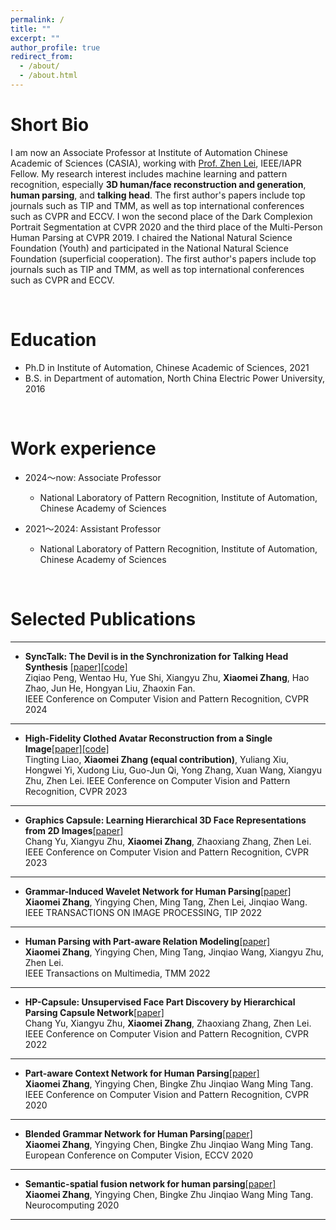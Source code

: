 ```yaml
---
permalink: /
title: ""
excerpt: ""
author_profile: true
redirect_from: 
  - /about/
  - /about.html
---
```


Short Bio
======
I am now an Associate Professor at Institute of Automation Chinese Academic of Sciences (CASIA), working with [Prof. Zhen Lei](http://www.cbsr.ia.ac.cn/users/zlei/), IEEE/IAPR Fellow. My research interest includes machine learning and pattern recognition, especially **3D human/face reconstruction and generation**, **human parsing**, and **talking head**. The first author's papers include top journals such as TIP and TMM, as well as top international conferences such as CVPR and ECCV. I won the second place of the Dark Complexion Portrait Segmentation at CVPR 2020 and the third place of the Multi-Person Human Parsing at CVPR 2019. I chaired the National Natural Science Foundation (Youth) and participated in the National Natural Science Foundation (superficial cooperation). The first author's papers include top journals such as TIP and TMM, as well as top international conferences such as CVPR and ECCV.

<br>

Education
======
* Ph.D in Institute of Automation, Chinese Academic of Sciences, 2021
* B.S. in Department of automation, North China Electric Power University, 2016

<br>

Work experience
======
* 2024～now: Associate Professor
  * National Laboratory of Pattern Recognition, Institute of Automation, Chinese Academy of Sciences

* 2021～2024: Assistant Professor
  * National Laboratory of Pattern Recognition, Institute of Automation, Chinese Academy of Sciences

<br>



Selected Publications
======

___

* **SyncTalk: The Devil is in the Synchronization for Talking Head Synthesis** [[paper]](https://arxiv.org/pdf/2311.17590.pdf)[[code]](https://github.com/ZiqiaoPeng/SyncTalk)  
Ziqiao Peng, Wentao Hu, Yue Shi, Xiangyu Zhu, **Xiaomei Zhang**, Hao Zhao, Jun He, Hongyan Liu, Zhaoxin Fan.  
IEEE Conference on Computer Vision and Pattern Recognition, CVPR 2024

___

* **High-Fidelity Clothed Avatar Reconstruction from a Single Image**[[paper]](https://openaccess.thecvf.com/content/CVPR2023/papers/Liao_High-Fidelity_Clothed_Avatar_Reconstruction_From_a_Single_Image_CVPR_2023_paper.pdf)[[code]](https://github.com/TingtingLiao/CAR)   
Tingting Liao, **Xiaomei Zhang (equal contribution)**, Yuliang Xiu, Hongwei Yi, Xudong Liu, Guo-Jun Qi, Yong Zhang, Xuan Wang, Xiangyu Zhu, Zhen Lei.
IEEE Conference on Computer Vision and Pattern Recognition, CVPR 2023
___


* **Graphics Capsule: Learning Hierarchical 3D Face Representations from 2D Images**[[paper]](https://openaccess.thecvf.com/content/CVPR2023/papers/Yu_Graphics_Capsule_Learning_Hierarchical_3D_Face_Representations_From_2D_Images_CVPR_2023_paper.pdf)    
Chang Yu, Xiangyu Zhu, **Xiaomei Zhang**, Zhaoxiang Zhang, Zhen Lei. 
IEEE Conference on Computer Vision and Pattern Recognition, CVPR 2023

___

* **Grammar-Induced Wavelet Network for Human Parsing**[[paper]](https://ieeexplore.ieee.org/document/9795988)    
**Xiaomei Zhang**, Yingying Chen, Ming Tang, Zhen Lei, Jinqiao Wang.  
IEEE TRANSACTIONS ON IMAGE PROCESSING, TIP 2022

___

* **Human Parsing with Part-aware Relation Modeling**[[paper]](https://ieeexplore.ieee.org/document/9706337)    
**Xiaomei Zhang**, Yingying Chen, Ming Tang, Jinqiao Wang, Xiangyu Zhu, Zhen Lei.  
IEEE Transactions on Multimedia, TMM 2022

___


* **HP-Capsule: Unsupervised Face Part Discovery by Hierarchical Parsing Capsule Network**[[paper]](https://openaccess.thecvf.com/content/CVPR2022/papers/Yu_HP-Capsule_Unsupervised_Face_Part_Discovery_by_Hierarchical_Parsing_Capsule_Network_CVPR_2022_paper.pdf)    
Chang Yu, Xiangyu Zhu, **Xiaomei Zhang**, Zhaoxiang Zhang, Zhen Lei. 
IEEE Conference on Computer Vision and Pattern Recognition, CVPR 2022

___


* **Part-aware Context Network for Human Parsing**[[paper]](https://openaccess.thecvf.com/content_CVPR_2020/papers/Zhang_Part-Aware_Context_Network_for_Human_Parsing_CVPR_2020_paper.pdf)    
**Xiaomei Zhang**, Yingying Chen, Bingke Zhu Jinqiao Wang Ming Tang.  
IEEE Conference on Computer Vision and Pattern Recognition, CVPR 2020

___

* **Blended Grammar Network for Human Parsing**[[paper]](https://link.springer.com/chapter/10.1007/978-3-030-58586-0_12)    
**Xiaomei Zhang**, Yingying Chen, Bingke Zhu Jinqiao Wang Ming Tang.  
European Conference on Computer Vision, ECCV 2020

___


* **Semantic-spatial fusion network for human parsing**[[paper]](https://www.sciencedirect.com/science/article/abs/pii/S0925231220304835)    
**Xiaomei Zhang**, Yingying Chen, Bingke Zhu Jinqiao Wang Ming Tang.  
Neurocomputing 2020

___



